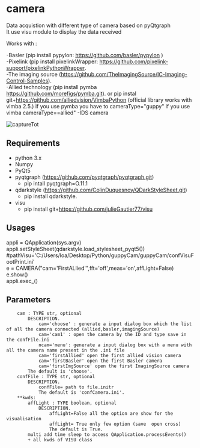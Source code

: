 # camera


Data acquistion with different type of camera based on pyQtgraph  
It use visu module to display the data received  
  
  
Works with :

-Basler (pip install pypylon: https://github.com/basler/pypylon )  
-Pixelink (pip install pixelinkWrapper: https://github.com/pixelink-support/pixelinkPythonWrapper.  
-The imaging source (https://github.com/TheImagingSource/IC-Imaging-Control-Samples).  
-Allied technology (pip install pymba https://github.com/morefigs/pymba.git).  or pip instal git+https://github.com/alliedvision/VimbaPython (official library works with vimba 2.5.)
if you use pymba you have to cameraType="guppy" if you use vimba cameraType==allied"
-IDS camera 

  
  
  
  
![captureTot](https://user-images.githubusercontent.com/29065484/82903692-9cd3ed00-9f61-11ea-98ff-865e0a1cf0ac.png)
## Requirements
*   python 3.x
*   Numpy
*   PyQt5
*   pyqtgraph (https://github.com/pyqtgraph/pyqtgraph.git) 
    * pip intall pyqtgraph=O.11.1
*   qdarkstyle (https://github.com/ColinDuquesnoy/QDarkStyleSheet.git)
    * pip install qdarkstyle. 
 * visu
   * pip install git+https://github.com/julieGautier77/visu
  
  ## Usages   
  appli = QApplication(sys.argv)    
  appli.setStyleSheet(qdarkstyle.load_stylesheet_pyqt5())    
  #pathVisu='C:/Users/loa/Desktop/Python/guppyCam/guppyCam/confVisuFootPrint.ini'    
  e = CAMERA("cam='FirstALlied'",fft='off',meas='on',affLight=False)    
  e.show()   
  appli.exec_()    
  
  ## Parameters   
          
        cam : TYPE str, optional  
            DESCRIPTION.   
                cam='choose' : generate a input dialog box which the list of all the camera connected (allied,basler,imagingSource)   
                cam='cam1' : open the camera by the ID and type save in the confFile.ini  
                ncam='menu': generate a input dialog box with a menu with all the camera name present in the .ini file   
                cam='firstAllied' open the first allied vision camera  
                cam='firstBasler' open the first Basler camera  
                cam='firstImgSource' open the first ImagingSource camera  
            The default is 'choose'.  
        confFile : TYPE str, optional  
            DESCRIPTION.  
                confFile= path to file.initr  
                The default is 'confCamera.ini'.  
        **kwds:  
            affLight : TYPE boolean, optional  
                DESCRIPTION.  
                    affLight=False all the option are show for the visualisation  
                    affLight= True only few option (save  open cross)  
                    The default is True.  
            multi add time sleep to access QApplication.processEvents()   
            + all kwds of VISU class  
              

